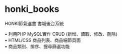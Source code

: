 # honki_books
HONKI節氣選書 書城後台系統

• 利用PHP MySQL實作 CRUD (新增、讀取、修改、刪除)<br/>
• HTML/CSS 商品列表、商品細節頁面<br/>
• 商品類別、排序、搜尋篩選功能
